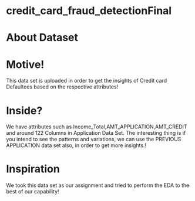 # credit_card_fraud_detectionFinal
# About Dataset
# Motive!
This data set is uploaded in order to get the insights of Credit card Defaultees based on the respective attributes!

# Inside?
We have attributes such as Income_Total,AMT_APPLICATION,AMT_CREDIT and around 122 Columns in Application Data Set. The interesting thing is if you intend to see the patterns and variations, we can use the PREVIOUS APPLICATION data set also, in order to get more insights.!

# Inspiration
We took this data set as our assignment and tried to perform the EDA to the best of our capability!
